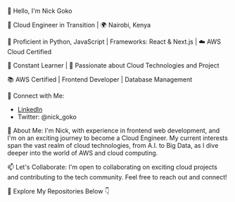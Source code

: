 👋 Hello, I'm Nick Goko

🚀 Cloud Engineer in Transition | 🌍 Nairobi, Kenya

🔧 Proficient in Python, JavaScript | Frameworks: React & Next.js | ☁️ AWS Cloud Certified

🌱 Constant Learner | 🚀 Passionate about Cloud Technologies and Project

📚 AWS Certified | Frontend Developer | Database Management

🔗 Connect with Me:
   - [LinkedIn](https://www.linkedin.com/in/nickgoko/)
   - Twitter: @nick_goko

💬 About Me:
I'm Nick, with experience in frontend web development, and I'm on an exciting journey to become a Cloud Engineer. My current interests span the vast realm of cloud technologies, from A.I. to Big Data, as I dive deeper into the world of AWS and cloud computing.

📫 Let's Collaborate:
I'm open to collaborating on exciting cloud projects and contributing to the tech community. Feel free to reach out and connect!

📖 Explore My Repositories Below 👇
